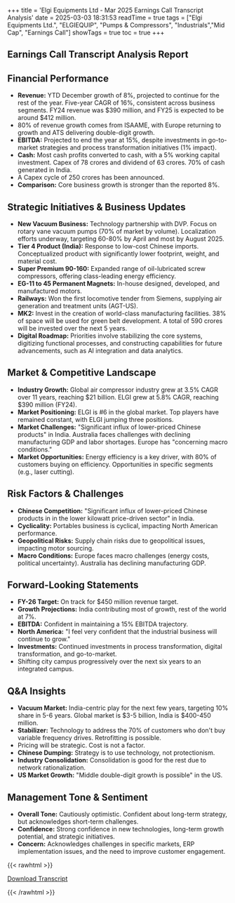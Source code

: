 +++
title = 'Elgi Equipments Ltd - Mar 2025 Earnings Call Transcript Analysis'
date = 2025-03-03 18:31:53
readTime = true
tags = ["Elgi Equipments Ltd.", "ELGIEQUIP", "Pumps & Compressors", "Industrials","Mid Cap", "Earnings Call"]
showTags = true
toc = true
+++



## Earnings Call Transcript Analysis Report
## Financial Performance

*   **Revenue:** YTD December growth of 8%, projected to continue for the rest of the year. Five-year CAGR of 16%, consistent across business segments. FY24 revenue was \$390 million, and FY25 is expected to be around \$412 million.
*   80% of revenue growth comes from ISAAME, with Europe returning to growth and ATS delivering double-digit growth.
*   **EBITDA:** Projected to end the year at 15%, despite investments in go-to-market strategies and process transformation initiatives (1% impact).
*   **Cash:** Most cash profits converted to cash, with a 5% working capital investment. Capex of 78 crores and dividend of 63 crores. 70% of cash generated in India.
*   A Capex cycle of 250 crores has been announced.
*   **Comparison:** Core business growth is stronger than the reported 8%.

## Strategic Initiatives & Business Updates

*   **New Vacuum Business:** Technology partnership with DVP. Focus on rotary vane vacuum pumps (70% of market by volume). Localization efforts underway, targeting 60-80% by April and most by August 2025.
*   **Tier 4 Product (India):** Response to low-cost Chinese imports. Conceptualized product with significantly lower footprint, weight, and material cost.
*   **Super Premium 90-160:** Expanded range of oil-lubricated screw compressors, offering class-leading energy efficiency.
*   **EG-11 to 45 Permanent Magnets:** In-house designed, developed, and manufactured motors.
*   **Railways:** Won the first locomotive tender from Siemens, supplying air generation and treatment units (AGT-US).
*   **MK2:** Invest in the creation of world-class manufacturing facilities. 38% of space will be used for green belt development. A total of 590 crores will be invested over the next 5 years.
*   **Digital Roadmap:** Priorities involve stabilizing the core systems, digitizing functional processes, and constructing capabilities for future advancements, such as AI integration and data analytics.

## Market & Competitive Landscape

*   **Industry Growth:** Global air compressor industry grew at 3.5% CAGR over 11 years, reaching \$21 billion. ELGI grew at 5.8% CAGR, reaching \$390 million (FY24).
*   **Market Positioning:** ELGI is #6 in the global market. Top players have remained constant, with ELGI jumping three positions.
*   **Market Challenges:** "Significant influx of lower-priced Chinese products" in India. Australia faces challenges with declining manufacturing GDP and labor shortages. Europe has "concerning macro conditions."
*   **Market Opportunities:** Energy efficiency is a key driver, with 80% of customers buying on efficiency. Opportunities in specific segments (e.g., laser cutting).

## Risk Factors & Challenges

*   **Chinese Competition:** "Significant influx of lower-priced Chinese products in in the lower kilowatt price-driven sector" in India.
*   **Cyclicality:** Portables business is cyclical, impacting North American performance.
*   **Geopolitical Risks:** Supply chain risks due to geopolitical issues, impacting motor sourcing.
*   **Macro Conditions:** Europe faces macro challenges (energy costs, political uncertainty). Australia has declining manufacturing GDP.

## Forward-Looking Statements

*   **FY-26 Target:** On track for \$450 million revenue target.
*   **Growth Projections:** India contributing most of growth, rest of the world at 7%.
*   **EBITDA:** Confident in maintaining a 15% EBITDA trajectory.
*   **North America:** "I feel very confident that the industrial business will continue to grow."
*   **Investments:** Continued investments in process transformation, digital transformation, and go-to-market.
*   Shifting city campus progressively over the next six years to an integrated campus.

## Q&A Insights

*   **Vacuum Market:** India-centric play for the next few years, targeting 10% share in 5-6 years. Global market is \$3-5 billion, India is \$400-450 million.
*   **Stabilizer:** Technology to address the 70% of customers who don't buy variable frequency drives. Retrofitting is possible.
*   Pricing will be strategic. Cost is not a factor.
*   **Chinese Dumping:** Strategy is to use technology, not protectionism.
*   **Industry Consolidation:** Consolidation is good for the rest due to network rationalization.
*   **US Market Growth:** "Middle double-digit growth is possible" in the US.

## Management Tone & Sentiment

*   **Overall Tone:** Cautiously optimistic. Confident about long-term strategy, but acknowledges short-term challenges.
*   **Confidence:** Strong confidence in new technologies, long-term growth potential, and strategic initiatives.
*   **Concern:** Acknowledges challenges in specific markets, ERP implementation issues, and the need to improve customer engagement.



{{< rawhtml >}}

<div class="button-container">    
    <a href="https://www.bseindia.com/stockinfo/AnnPdfOpen.aspx?Pname=6fb1a23b-b48b-4622-81d7-42d32970bf0e.pdf" target="_blank" class="report-button">
      <i class="fas fa-file-pdf"></i> Download Transcript
    </a>
</div>
    
{{< /rawhtml >}}
